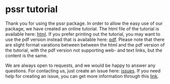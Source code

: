 # pssr tutorial

Thank you for using the pssr package. In order to allow the easy use of our 
package, we have created an online tutorial. The html file of the tutorial is available here: [html](http://htmlpreview.github.io/?https://github.com/AngelosPsy/pssr_tutorial/blob/master/tutorial_pssr.html).
If you prefer printing out the tutorial, you may want to use the pdf version 
instead  that is available here: [pdf](tutorial_pssr.pdf). 
Please note that there are slight format varations between between the html and the pdf version of the 
tutorial, with
the pdf version not supporting web- and text links, but the content is 
the same. 

We are always open to requests, and we would be happy to answer any questions.
For contacting us, just create an issue here: 
[issues](https://github.com/AngelosPsy/pssr_tutorial/issues). If you need
help for creating an issue, you can get more information through this
[link](https://help.github.com/articles/creating-an-issue/).

